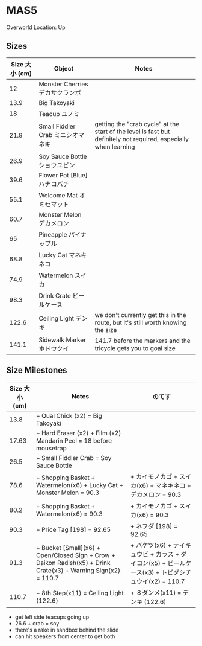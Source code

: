 # MAS5

Overworld Location: Up

Sizes
---
| Size 大小 (cm) | Object                            | Notes                                                                                                            |
| -------------- | --------------------------------- | ---------------------------------------------------------------------------------------------------------------- |
| 12             | Monster Cherries デカサクランボ   |                                                                                                                  |
| 13.9           | Big Takoyaki                      |                                                                                                                  |
| 18             | Teacup ユノミ                     |                                                                                                                  |
| 21.9           | Small Fiddler Crab ミニシオマネキ | getting the "crab cycle" at the start of the level is fast but definitely not required, especially when learning |
| 26.9           | Soy Sauce Bottle ショウユビン     |                                                                                                                  |
| 39.6           | Flower Pot \[Blue\] ハナコバチ    |                                                                                                                  |
| 55.1           | Welcome Mat オミセマット          |                                                                                                                  |
| 60.7           | Monster Melon デカメロン          |                                                                                                                  |
| 65             | Pineapple パイナップル            |                                                                                                                  |
| 68.8           | Lucky Cat マネキネコ              |                                                                                                                  |
| 74.9           | Watermelon スイカ                 |                                                                                                                  |
| 98.3           | Drink Crate ビールケース          |                                                                                                                  |
| 122.6          | Ceiling Light デンキ              | we don't currently get this in the route, but it's still worth knowing the size                                  |
| 141.1          | Sidewalk Marker ホドウクイ        | 141.7 before the markers and the tricycle gets you to goal size                                                  |

Size Milestones
---
| Size 大小 (cm) | Notes                                                                                                             | のてす                                                                                                |
| -------------- | ----------------------------------------------------------------------------------------------------------------- | ----------------------------------------------------------------------------------------------------- |
| 13.8           | + Qual Chick (x2) = Big Takoyaki                                                                                  |                                                                                                       |
| 17.63          | + Hard Eraser (x2) + Film (x2) Mandarin Peel = 18 before mousetrap                                                           |                                                                                                       |
| 26.5           | + Small Fiddler Crab = Soy Sauce Bottle                                                                                                                  |                                                                                                       |
| 78.6           | + Shopping Basket + Watermelon(x6) + Lucky Cat + Monster Melon = 90.3                                             | + カイモノカゴ + スイカ(x6) + マネキネコ + デカメロン = 90.3                                          |
| 80.2           | + Shopping Basket + Watermelon(x6) = 90.3                                                                         | + カイモノカゴ + スイカ(x6) = 90.3                                                                    |
| 90.3           | + Price Tag \[198\] = 92.65                                                                                       | + ネフダ \[198\] = 92.65                                                                              |
| 91.3           | + Bucket \[Small\](x6) + Open/Closed Sign + Crow + Daikon Radish(x5) + Drink Crate(x3) + Warning Sign(x2) = 110.7 | + バケツ(x6) + テイキュウビ + カラス + ダイコン(x5) + ビールケース(x3) + トビダシチュウイ(x2) = 110.7 |
| 110.7          | + 8th Step(x11) = Ceiling Light (122.6)                                                                           | + ８ダンメ(x11) = デンキ (122.6)                                                                      |


- get left side teacups going up
- 26.6 + crab = soy
- there's a rake in sandbox behind the slide
- can hit speakers from center to get both
